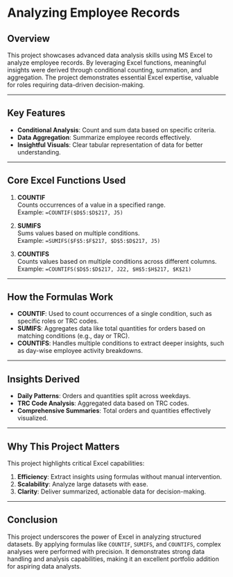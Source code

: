 # **Analyzing Employee Records**

## **Overview**
This project showcases advanced data analysis skills using MS Excel to analyze employee records. By leveraging Excel functions, meaningful insights were derived through conditional counting, summation, and aggregation. The project demonstrates essential Excel expertise, valuable for roles requiring data-driven decision-making.

---

## **Key Features**
- **Conditional Analysis**: Count and sum data based on specific criteria.
- **Data Aggregation**: Summarize employee records effectively.
- **Insightful Visuals**: Clear tabular representation of data for better understanding.

---

## **Core Excel Functions Used**
1. **COUNTIF**  
   Counts occurrences of a value in a specified range.  
   Example: `=COUNTIF($D$5:$D$217, J5)`  

2. **SUMIFS**  
   Sums values based on multiple conditions.  
   Example: `=SUMIFS($F$5:$F$217, $D$5:$D$217, J5)`  

3. **COUNTIFS**  
   Counts values based on multiple conditions across different columns.  
   Example: `=COUNTIFS($D$5:$D$217, J22, $H$5:$H$217, $K$21)`  

---

## **How the Formulas Work**
- **COUNTIF**: Used to count occurrences of a single condition, such as specific roles or TRC codes.  
- **SUMIFS**: Aggregates data like total quantities for orders based on matching conditions (e.g., day or TRC).  
- **COUNTIFS**: Handles multiple conditions to extract deeper insights, such as day-wise employee activity breakdowns.

---

## **Insights Derived**
- **Daily Patterns**: Orders and quantities split across weekdays.  
- **TRC Code Analysis**: Aggregated data based on TRC codes.  
- **Comprehensive Summaries**: Total orders and quantities effectively visualized.

---

## **Why This Project Matters**
This project highlights critical Excel capabilities:
1. **Efficiency**: Extract insights using formulas without manual intervention.  
2. **Scalability**: Analyze large datasets with ease.  
3. **Clarity**: Deliver summarized, actionable data for decision-making.

---

## **Conclusion**
This project underscores the power of Excel in analyzing structured datasets. By applying formulas like `COUNTIF`, `SUMIFS`, and `COUNTIFS`, complex analyses were performed with precision. It demonstrates strong data handling and analysis capabilities, making it an excellent portfolio addition for aspiring data analysts.

